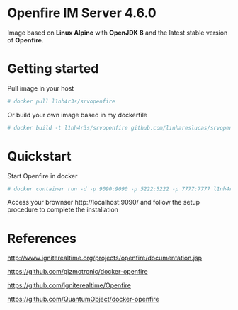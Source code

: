 # Openfire IM Server 4.6.0

Image based on **Linux Alpine** with **OpenJDK 8** and the latest stable version of **Openfire**.


# Getting started

Pull image in your host
```sh
# docker pull l1nh4r3s/srvopenfire
```
Or build your own image based in my dockerfile

```sh
# docker build -t l1nh4r3s/srvopenfire github.com/linhareslucas/srvopenfire
```
# Quickstart

Start Openfire in docker

```sh
# docker container run -d -p 9090:9090 -p 5222:5222 -p 7777:7777 l1nh4r3s/srvopenfire -v /your-localvolume/:/var/lib/openfire
```
Access your brownser http://localhost:9090/ and follow the setup procedure to complete the installation

# References

http://www.igniterealtime.org/projects/openfire/documentation.jsp

https://github.com/gizmotronic/docker-openfire

https://github.com/igniterealtime/Openfire

https://github.com/QuantumObject/docker-openfire
